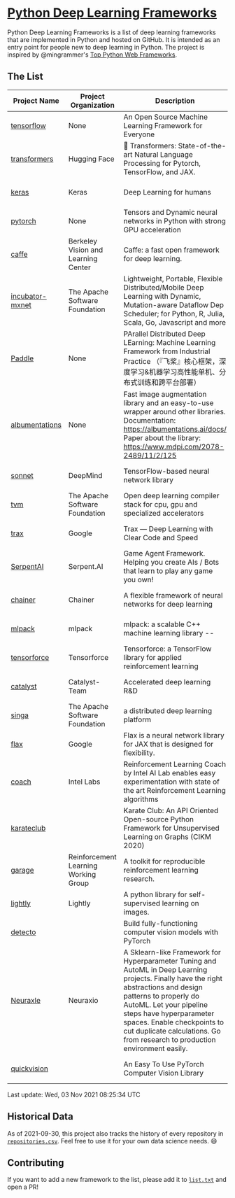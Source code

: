 # [Python Deep Learning Frameworks](https://www.github.com/shimst3r/python-deep-learning-frameworks)

Python Deep Learning Frameworks is a list of deep learning frameworks that are implemented in Python and hosted on GitHub. It is intended as an entry point for people new to deep learning in Python. The project is inspired by @mingrammer's [Top Python Web Frameworks](https://github.com/mingrammer/python-web-framework-stars).

## The List

| Project Name | Project Organization | Description | Stars | Forks | Open Issues | Last Commit |
| ------------ | -------------------- | ----------- | ----: | ----: | ----------: | ----------- |
| [tensorflow](https://tensorflow.org) | None | An Open Source Machine Learning Framework for Everyone | 160315 | 85749 | 2943 | 0 day(s) ago |
| [transformers](https://huggingface.co/transformers) | Hugging Face | 🤗 Transformers: State-of-the-art Natural Language Processing for Pytorch, TensorFlow, and JAX. | 53430 | 12690 | 422 | 0 day(s) ago |
| [keras](http://keras.io/) | Keras | Deep Learning for humans | 53046 | 18874 | 265 | 0 day(s) ago |
| [pytorch](https://pytorch.org) | None | Tensors and Dynamic neural networks in Python with strong GPU acceleration | 51868 | 14178 | 10275 | 0 day(s) ago |
| [caffe](http://caffe.berkeleyvision.org/) | Berkeley Vision and Learning Center | Caffe: a fast open framework for deep learning. | 32041 | 18899 | 1174 | 0 day(s) ago |
| [incubator-mxnet](https://mxnet.apache.org) | The Apache Software Foundation | Lightweight, Portable, Flexible Distributed/Mobile Deep Learning with Dynamic, Mutation-aware Dataflow Dep Scheduler; for Python, R, Julia, Scala, Go, Javascript and more | 19727 | 6874 | 1956 | 0 day(s) ago |
| [Paddle](http://www.paddlepaddle.org/) | None | PArallel Distributed Deep LEarning: Machine Learning Framework from Industrial Practice （『飞桨』核心框架，深度学习&机器学习高性能单机、分布式训练和跨平台部署） | 16845 | 4098 | 2880 | 0 day(s) ago |
| [albumentations](https://albumentations.ai) | None | Fast image augmentation library and an easy-to-use wrapper around other libraries. Documentation:  https://albumentations.ai/docs/ Paper about the library: https://www.mdpi.com/2078-2489/11/2/125 | 9059 | 1156 | 238 | 0 day(s) ago |
| [sonnet](https://sonnet.dev/) | DeepMind | TensorFlow-based neural network library | 9049 | 1297 | 22 | 1 day(s) ago |
| [tvm](https://tvm.apache.org/) | The Apache Software Foundation | Open deep learning compiler stack for cpu, gpu and specialized accelerators | 7291 | 2245 | 351 | 0 day(s) ago |
| [trax](https://github.com/google/trax) | Google | Trax — Deep Learning with Clear Code and Speed | 6542 | 659 | 78 | 1 day(s) ago |
| [SerpentAI](http://serpent.ai) | Serpent.AI | Game Agent Framework. Helping you create AIs / Bots that learn to play any game you own! | 6068 | 713 | 2 | 2 day(s) ago |
| [chainer](https://chainer.org) | Chainer | A flexible framework of neural networks for deep learning | 5625 | 1376 | 11 | 0 day(s) ago |
| [mlpack](https://www.mlpack.org/) | mlpack | mlpack: a scalable C++ machine learning library --  | 3840 | 1391 | 86 | 1 day(s) ago |
| [tensorforce](https://github.com/tensorforce/tensorforce) | Tensorforce | Tensorforce: a TensorFlow library for applied reinforcement learning | 3041 | 514 | 6 | 0 day(s) ago |
| [catalyst](https://catalyst-team.com) | Catalyst-Team | Accelerated deep learning R&D | 2760 | 348 | 10 | 0 day(s) ago |
| [singa](https://github.com/apache/singa) | The Apache Software Foundation | a distributed deep learning platform | 2379 | 702 | 37 | 7 day(s) ago |
| [flax](https://github.com/google/flax) | Google | Flax is a neural network library for JAX that is designed for flexibility. | 2254 | 269 | 165 | 0 day(s) ago |
| [coach](https://intellabs.github.io/coach/) | Intel Labs | Reinforcement Learning Coach by Intel AI Lab enables easy experimentation with state of the art Reinforcement Learning algorithms | 2073 | 414 | 87 | 0 day(s) ago |
| [karateclub](https://karateclub.readthedocs.io) |  | Karate Club: An API Oriented Open-source Python Framework for Unsupervised Learning on Graphs (CIKM 2020) | 1421 | 170 | 0 | 2 day(s) ago |
| [garage](https://github.com/rlworkgroup/garage) | Reinforcement Learning Working Group | A toolkit for reproducible reinforcement learning research. | 1322 | 240 | 218 | 0 day(s) ago |
| [lightly](https://github.com/lightly-ai/lightly) | Lightly | A python library for self-supervised learning on images. | 1282 | 81 | 50 | 0 day(s) ago |
| [detecto](https://detecto.readthedocs.io/) |  | Build fully-functioning computer vision models with PyTorch | 513 | 84 | 26 | 0 day(s) ago |
| [Neuraxle](https://www.neuraxle.org/) | Neuraxio | A Sklearn-like Framework for Hyperparameter Tuning and AutoML in Deep Learning projects. Finally have the right abstractions and design patterns to properly do AutoML. Let your pipeline steps have hyperparameter spaces. Enable checkpoints to cut duplicate calculations. Go from research to production environment easily. | 472 | 51 | 135 | 1 day(s) ago |
| [quickvision](https://github.com/oke-aditya/quickvision) |  | An Easy To Use PyTorch Computer Vision Library | 48 | 4 | 19 | 8 day(s) ago |

Last update: Wed, 03 Nov 2021 08:25:34 UTC

## Historical Data

As of 2021-09-30, this project also tracks the history of every repository in [`repositories.csv`](./repositories.csv). Feel free to use it for your own data science needs. :smile:

## Contributing

If you want to add a new framework to the list, please add it to [`list.txt`](./python-deep-learning-frameworks/list.txt) and open a PR!